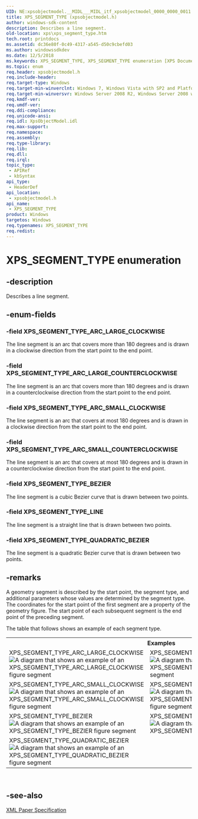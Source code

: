 ```yaml
---
UID: NE:xpsobjectmodel.__MIDL___MIDL_itf_xpsobjectmodel_0000_0000_0011
title: XPS_SEGMENT_TYPE (xpsobjectmodel.h)
author: windows-sdk-content
description: Describes a line segment.
old-location: xps\xps_segment_type.htm
tech.root: printdocs
ms.assetid: dc36e80f-0c49-4317-a545-d50c9cbefd03
ms.author: windowssdkdev
ms.date: 12/5/2018
ms.keywords: XPS_SEGMENT_TYPE, XPS_SEGMENT_TYPE enumeration [XPS Documents and Packaging], XPS_SEGMENT_TYPE_ARC_LARGE_CLOCKWISE, XPS_SEGMENT_TYPE_ARC_LARGE_COUNTERCLOCKWISE, XPS_SEGMENT_TYPE_ARC_SMALL_CLOCKWISE, XPS_SEGMENT_TYPE_ARC_SMALL_COUNTERCLOCKWISE, XPS_SEGMENT_TYPE_BEZIER, XPS_SEGMENT_TYPE_LINE, XPS_SEGMENT_TYPE_QUADRATIC_BEZIER, xps.xps_segment_type, xpsobjectmodel/XPS_SEGMENT_TYPE, xpsobjectmodel/XPS_SEGMENT_TYPE_ARC_LARGE_CLOCKWISE, xpsobjectmodel/XPS_SEGMENT_TYPE_ARC_LARGE_COUNTERCLOCKWISE, xpsobjectmodel/XPS_SEGMENT_TYPE_ARC_SMALL_CLOCKWISE, xpsobjectmodel/XPS_SEGMENT_TYPE_ARC_SMALL_COUNTERCLOCKWISE, xpsobjectmodel/XPS_SEGMENT_TYPE_BEZIER, xpsobjectmodel/XPS_SEGMENT_TYPE_LINE, xpsobjectmodel/XPS_SEGMENT_TYPE_QUADRATIC_BEZIER
ms.topic: enum
req.header: xpsobjectmodel.h
req.include-header: 
req.target-type: Windows
req.target-min-winverclnt: Windows 7, Windows Vista with SP2 and Platform Update for Windows Vista [desktop apps \| UWP apps]
req.target-min-winversvr: Windows Server 2008 R2, Windows Server 2008 with SP2 and Platform Update for Windows Server 2008 [desktop apps \| UWP apps]
req.kmdf-ver: 
req.umdf-ver: 
req.ddi-compliance: 
req.unicode-ansi: 
req.idl: XpsObjectModel.idl
req.max-support: 
req.namespace: 
req.assembly: 
req.type-library: 
req.lib: 
req.dll: 
req.irql: 
topic_type:
 - APIRef
 - kbSyntax
api_type:
 - HeaderDef
api_location:
 - xpsobjectmodel.h
api_name:
 - XPS_SEGMENT_TYPE
product: Windows
targetos: Windows
req.typenames: XPS_SEGMENT_TYPE
req.redist: 
---
```


# XPS_SEGMENT_TYPE enumeration


## -description


Describes a line segment.


## -enum-fields




### -field XPS_SEGMENT_TYPE_ARC_LARGE_CLOCKWISE

The line segment is an arc that covers more than 180 degrees and is drawn in a clockwise direction from the start point to the end point.


### -field XPS_SEGMENT_TYPE_ARC_LARGE_COUNTERCLOCKWISE

The line segment is an arc that covers more than 180 degrees and is drawn in a counterclockwise direction from the start point to the end point.


### -field XPS_SEGMENT_TYPE_ARC_SMALL_CLOCKWISE

The line segment is an arc that covers at most 180 degrees and is drawn in a clockwise direction from the start point to the end point.


### -field XPS_SEGMENT_TYPE_ARC_SMALL_COUNTERCLOCKWISE

The line segment is an arc that covers at most 180 degrees and is drawn in a counterclockwise direction from the start point to the end point.


### -field XPS_SEGMENT_TYPE_BEZIER

The line segment is a cubic Bezier curve that is drawn between two points.


### -field XPS_SEGMENT_TYPE_LINE

The line segment is a straight line that is drawn between two points.


### -field XPS_SEGMENT_TYPE_QUADRATIC_BEZIER

The line segment is a quadratic Bezier curve that is drawn between two points.


## -remarks



A geometry segment is described by the start point, the segment type, and additional parameters whose values are determined by the segment type. The coordinates for the start point of the first segment are a property of the geometry figure. The start point of each subsequent segment is the end point of the preceding segment.

The table that follows shows an example of each segment type.

<table>
<tr>
<th colspan="2">Examples</th>
</tr>
<tr>
<td>
XPS_SEGMENT_TYPE_ARC_LARGE_CLOCKWISE <img alt="A diagram that shows an example of an XPS_SEGMENT_TYPE_ARC_LARGE_CLOCKWISE figure segment" src="../images/segment_type_arc_lc.png"/>

</td>
<td>
XPS_SEGMENT_TYPE_ARC_LARGE_COUNTERCLOCKWISE <img alt="A diagram that shows an example of an XPS_SEGMENT_TYPE_ARC_LARGE_CLOCKWISE figure segment" src="../images/segment_type_arc_lcc.png"/> 

</td>
</tr>
<tr>
<td>
XPS_SEGMENT_TYPE_ARC_SMALL_CLOCKWISE<img alt="A diagram that shows an example of an XPS_SEGMENT_TYPE_ARC_SMALL_CLOCKWISE figure segment" src="../images/segment_type_arc_sc.png"/> 

</td>
<td>
XPS_SEGMENT_TYPE_ARC_SMALL_COUNTERCLOCKWISE <img alt="A diagram that shows an example of an XPS_SEGMENT_TYPE_ARC_SMALL_COUNTERCLOCKWISE figure segment" src="../images/segment_type_arc_scc.png"/> 

</td>
</tr>
<tr>
<td>
XPS_SEGMENT_TYPE_BEZIER <img alt="A diagram that shows an example of an XPS_SEGMENT_TYPE_BEZIER figure segment" src="../images/segment_type_bezier.png"/> 

</td>
<td>
  XPS_SEGMENT_TYPE_LINE <img alt="A diagram that shows an example of an XPS_SEGMENT_TYPE_LINE figure segment" src="../images/segment_type_line.png"/> 

</td>
</tr>
<tr>
<td>
XPS_SEGMENT_TYPE_QUADRATIC_BEZIER <img alt="A diagram that shows an example of an XPS_SEGMENT_TYPE_QUADRATIC_BEZIER figure segment" src="../images/segment_type_quad_bezier.png"/> 

</td>
<td></td>
</tr>
</table>
 




## -see-also




<a href="http://go.microsoft.com/?linkid=8435939">XML Paper Specification</a>
 

 

